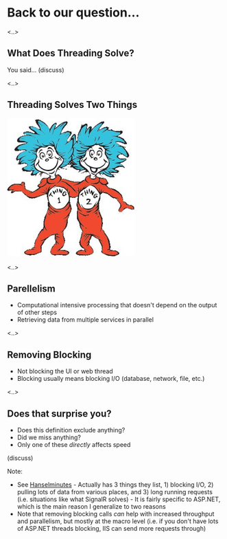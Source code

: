 # Back to our question...

<..>

## What Does Threading Solve?

You said... (discuss)

<..>

## Threading Solves Two Things

![Two Things](./images/two-things.jpg)

<..>

## Parellelism

* Computational intensive processing that doesn't depend on the output of other steps
* Retrieving data from multiple services in parallel

<..>

## Removing Blocking

* Not blocking the UI or web thread
* Blocking usually means blocking I/O (database, network, file, etc.)

<..>

## Does that surprise you?

* Does this definition exclude anything?
* Did we miss anything?
* Only one of these _directly_ affects speed

(discuss)

Note:

* See [Hanselminutes](http://hanselminutes.com/327/everything-net-programmers-know-about-asynchronous-programming-is-wrong) - Actually has 3 things they list, 1) blocking I/O, 2) pulling lots of data from various places, and 3) long running requests (i.e. situations like what SignalR solves) - It is fairly specific to ASP.NET, which is the main reason I generalize to two reasons
* Note that removing blocking calls _can_ help with increased throughput and parallelism, but mostly at the macro level (i.e. if you don't have lots of ASP.NET threads blocking, IIS can send more requests through)
